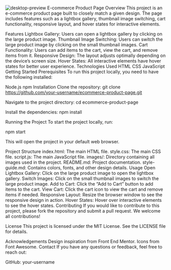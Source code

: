 ![desktop-preview](https://github.com/user-attachments/assets/12617d2c-c7c1-44e3-b09f-9142cdb0ae6f)
E-commerce Product Page
Overview
This project is an e-commerce product page built to closely match a given design. The page includes features such as a lightbox gallery, thumbnail image switching, cart functionality, responsive layout, and hover states for interactive elements.

Features
Lightbox Gallery: Users can open a lightbox gallery by clicking on the large product image.
Thumbnail Image Switching: Users can switch the large product image by clicking on the small thumbnail images.
Cart Functionality: Users can add items to the cart, view the cart, and remove items from it.
Responsive Design: The layout adjusts optimally depending on the device’s screen size.
Hover States: All interactive elements have hover states for better user experience.
Technologies Used
HTML
CSS
JavaScript
Getting Started
Prerequisites
To run this project locally, you need to have the following installed:

Node.js
npm
Installation
Clone the repository:
git clone https://github.com/your-username/ecommerce-product-page.git

Navigate to the project directory:
cd ecommerce-product-page

Install the dependencies:
npm install

Running the Project
To start the project locally, run:

npm start

This will open the project in your default web browser.

Project Structure
index.html: The main HTML file.
style.css: The main CSS file.
script.js: The main JavaScript file.
images/: Directory containing all images used in the project.
README.md: Project documentation.
style-guide.md: Contains colors, fonts, and other design details.
Usage
Open Lightbox Gallery: Click on the large product image to open the lightbox gallery.
Switch Images: Click on the small thumbnail images to switch the large product image.
Add to Cart: Click the “Add to Cart” button to add items to the cart.
View Cart: Click the cart icon to view the cart and remove items if needed.
Responsive Layout: Resize the browser window to see the responsive design in action.
Hover States: Hover over interactive elements to see the hover states.
Contributing
If you would like to contribute to this project, please fork the repository and submit a pull request. We welcome all contributions!

License
This project is licensed under the MIT License. See the LICENSE file for details.

Acknowledgements
Design inspiration from Front End Mentor.
Icons from Font Awesome.
Contact
If you have any questions or feedback, feel free to reach out:

GitHub: your-username

